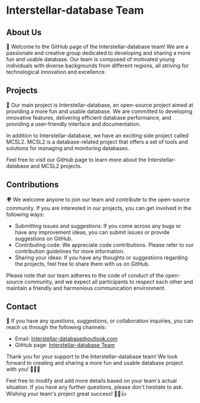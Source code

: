 # Interstellar-database Team

## About Us

🌟 Welcome to the GitHub page of the Interstellar-database team! We are a passionate and creative group dedicated to developing and sharing a more fun and usable database. Our team is composed of motivated young individuals with diverse backgrounds from different regions, all striving for technological innovation and excellence.

## Projects

🚀 Our main project is Interstellar-database, an open-source project aimed at providing a more fun and usable database. We are committed to developing innovative features, delivering efficient database performance, and providing a user-friendly interface and documentation.

In addition to Interstellar-database, we have an exciting side project called MCSL2. MCSL2 is a database-related project that offers a set of tools and solutions for managing and monitoring databases.

Feel free to visit our GitHub page to learn more about the Interstellar-database and MCSL2 projects.

## Contributions

🌍 We welcome anyone to join our team and contribute to the open-source community. If you are interested in our projects, you can get involved in the following ways:

- Submitting issues and suggestions: If you come across any bugs or have any improvement ideas, you can submit issues or provide suggestions on GitHub.
- Contributing code: We appreciate code contributions. Please refer to our contribution guidelines for more information.
- Sharing your ideas: If you have any thoughts or suggestions regarding the projects, feel free to share them with us on GitHub.

Please note that our team adheres to the code of conduct of the open-source community, and we expect all participants to respect each other and maintain a friendly and harmonious communication environment.

## Contact

📧 If you have any questions, suggestions, or collaboration inquiries, you can reach us through the following channels:

- Email: [Interstellar-database@outlook.com](mailto:Interstellar-database@outlook.com)
- GitHub page: [Interstellar-database Team](https://github.com/Interstellar-database)

Thank you for your support to the Interstellar-database team! We look forward to creating and sharing a more fun and usable database project with you! 🌌✨🚀

Feel free to modify and add more details based on your team's actual situation. If you have any further questions, please don't hesitate to ask. Wishing your team's project great success! 🎉😊👍
